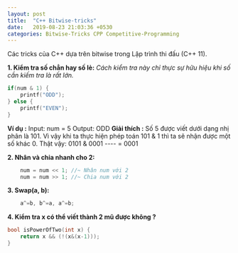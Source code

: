 ```yaml
---
layout: post
title:  "C++ Bitwise-tricks"
date:   2019-08-23 21:03:36 +0530
categories: Bitwise-Tricks CPP Competitive-Programming
---
```


Các tricks của C++ dựa trên bitwise trong Lập trình thi đấu (C++ 11).

**1. Kiểm tra số chẳn hay số lẻ:**
*Cách kiểm tra này chỉ thực sự hữu hiệu khi số cần kiếm tra là rất lớn.*
```cpp
if(num & 1) {
    printf("ODD");
} else {
    printf("EVEN");
}
```
**Ví dụ :**
Input: num = 5
Output: ODD
**Giải thích :**
Số 5 được viết dưới dạng nhị phân là 101. Vì vậy khi ta thực hiện phép toán 101 & 1 thì ta sẽ nhận được một số khác 0.
Thật vậy:
    0101
  &
    0001
    ----
  = 0001
  
**2. Nhân và chia nhanh cho 2:**
```cpp
    num = num << 1; //~ Nhân num với 2  
    num = num >> 1; //~ Chia num với 2
```
**3. Swap(a, b):**
```cpp
    a^=b, b^=a, a^=b;
```
**4. Kiểm tra x có thể viết thành 2 mũ được không ?**
```cpp
bool isPowerOfTwo(int x) { 
    return x && (!(x&(x-1))); 
} 
```




